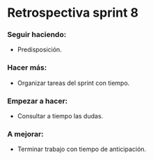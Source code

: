 # Retrospectiva sprint 8

### Seguir haciendo:
- Predisposición.

### Hacer más:
- Organizar tareas del sprint con tiempo.

### Empezar a hacer:
- Consultar a tiempo las dudas.

### A mejorar:
- Terminar trabajo con tiempo de anticipación.
